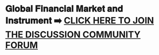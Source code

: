 # 𝐆𝐥𝐨𝐛𝐚𝐥 𝐅𝐢𝐧𝐚𝐧𝐜𝐢𝐚𝐥 𝐌𝐚𝐫𝐤𝐞𝐭 𝐚𝐧𝐝 𝐈𝐧𝐬𝐭𝐫𝐮𝐦𝐞𝐧𝐭 ➡️ [CLICK HERE TO JOIN THE DISCUSSION COMMUNITY FORUM](https://chat.whatsapp.com/IRHx3SZfTAQ96CE5FgfguP?mode=ac_c)

